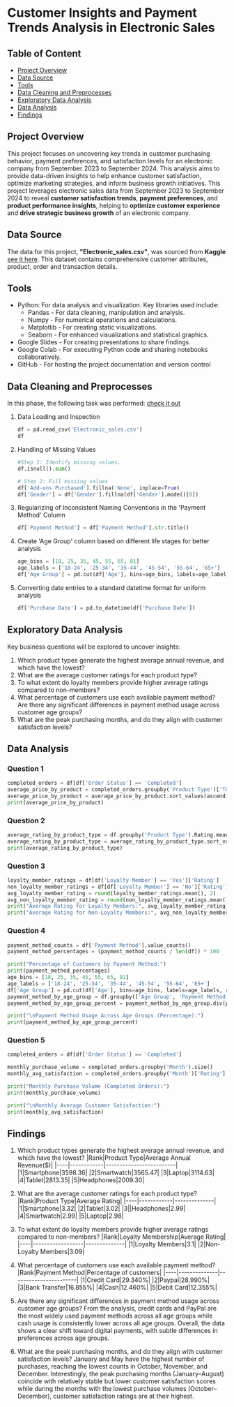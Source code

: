 # Customer Insights and Payment Trends Analysis in Electronic Sales

## Table of Content
- [Project Overview](#project-overview)
- [Data Source](#data-source)
- [Tools](#tools)
- [Data Cleaning and Preprocesses](#data-cleaning-and-preprocesses)
- [Exploratory Data Analysis](#exploratory-data-analysis)
- [Data Analysis](#data-analysis)
- [Findings](#findings)

## Project Overview

This project focuses on uncovering key trends in customer purchasing behavior, payment preferences, and satisfaction levels for an electronic company from September 2023 to September 2024. This analysis aims to provide data-driven insights to help enhance customer satisfaction, optimize marketing strategies, and inform business growth initiatives.
This project leverages electronic sales data from September 2023 to September 2024 to reveal **customer satisfaction trends**, **payment preferences**, and **product performance insights**, helping to **optimize customer experience** and **drive strategic business growth** of an electronic company.

## Data Source

The data for this project, **"Electronic_sales.csv"**, was sourced from **Kaggle** [see it here](https://www.kaggle.com/datasets/cameronseamons/electronic-sales-sep2023-sep2024). 
This dataset contains comprehensive customer attributes, product, order and transaction details.

## Tools
- Python: For data analysis and visualization.
      Key libraries used include:
    - Pandas - For data cleaning, manipulation and analysis.
    - Numpy -  For numerical operations and calculations.
    - Matplotlib - For creating static visualizations.
    - Seaborn - For enhanced visualizations and statistical graphics.
- Google Slides -  For creating presentations to share findings.
- Google Colab - For executing Python code and sharing notebooks collaboratively.
- GitHub - For hosting the project documentation and version control

## Data Cleaning and Preprocesses 
In this phase, the following task was performed: [check it out](https://colab.research.google.com/drive/1Rk3fFlJWbC0tKCgyFpSJwqOTqGoGVxXs?usp=sharing)
1. Data Loading and Inspection
   ```python
   df = pd.read_csv('Electronic_sales.csv')
   df
   ```
2. Handling of  Missing Values
   ```python
   #Step 1: Identify missing values.
   df.isnull().sum()

   # Step 2: Fill missing values
   df['Add-ons Purchased'].fillna('None', inplace=True)
   df['Gender'] = df['Gender'].fillna(df['Gender'].mode()[0])
   ```
3. Regularizing of Inconsistent Naming Conventions in the 'Payment Method' Column
   ```python
   df['Payment Method'] = df['Payment Method'].str.title()
   ```
   
4. Create 'Age Group' column based on different life stages for better analysis
   ```python
   age_bins = [18, 25, 35, 45, 55, 65, 81]
   age_labels = ['18-24', '25-34', '35-44', '45-54', '55-64', '65+']
   df['Age Group'] = pd.cut(df['Age'], bins=age_bins, labels=age_labels, right=False)
   ```
   
5. Converting date entries to a standard datetime format for uniform analysis
   ```python
   df['Purchase Date'] = pd.to_datetime(df['Purchase Date'])
   ```

## Exploratory Data Analysis
Key business questions will be explored to uncover insights:
1. Which product types generate the highest average annual revenue, and which have the lowest?
2. What are the average customer ratings for each product type?
3. To what extent do loyalty members provide higher average ratings compared to non-members?
4. What percentage of customers use each available payment method?
    Are there any significant differences in payment method usage across customer age groups?
5. What are the peak purchasing months, and do they align with customer satisfaction levels?

## Data Analysis
### Question 1

```python
completed_orders = df[df['Order Status'] == 'Completed']
average_price_by_product = completed_orders.groupby('Product Type')['Total Price'].mean().round(2)
average_price_by_product = average_price_by_product.sort_values(ascending=False)
print(average_price_by_product)
```
### Question 2

```python
average_rating_by_product_type = df.groupby('Product Type').Rating.mean().round(2)
average_rating_by_product_type = average_rating_by_product_type.sort_values(ascending=False)
print(average_rating_by_product_type)
```
### Question 3

```python
loyalty_member_ratings = df[df['Loyalty Member'] == 'Yes']['Rating']
non_loyalty_member_ratings = df[df['Loyalty Member'] == 'No']['Rating']
avg_loyalty_member_rating = round(loyalty_member_ratings.mean(), 2)
avg_non_loyalty_member_rating = round(non_loyalty_member_ratings.mean(), 2)
print("Average Rating for Loyalty Members:", avg_loyalty_member_rating)
print("Average Rating for Non-Loyalty Members:", avg_non_loyalty_member_rating)
```
### Question 4

```python
payment_method_counts = df['Payment Method'].value_counts()
payment_method_percentages = (payment_method_counts / len(df)) * 100

print("Percentage of Customers by Payment Method:")
print(payment_method_percentages)
age_bins = [18, 25, 35, 45, 55, 65, 81]
age_labels = ['18-24', '25-34', '35-44', '45-54', '55-64', '65+']
df['Age Group'] = pd.cut(df['Age'], bins=age_bins, labels=age_labels, right=False)
payment_method_by_age_group = df.groupby(['Age Group', 'Payment Method']).size().unstack().fillna(0)
payment_method_by_age_group_percent = payment_method_by_age_group.div(payment_method_by_age_group.sum(axis=1), axis=0) * 100

print("\nPayment Method Usage Across Age Groups (Percentage):")
print(payment_method_by_age_group_percent)
```
### Question 5

```python
completed_orders = df[df['Order Status'] == 'Completed']

monthly_purchase_volume = completed_orders.groupby('Month').size()
monthly_avg_satisfaction = completed_orders.groupby('Month')['Rating'].mean()

print("Monthly Purchase Volume (Completed Orders):")
print(monthly_purchase_volume)

print("\nMonthly Average Customer Satisfaction:")
print(monthly_avg_satisfaction)
```
## Findings
1. Which product types generate the highest average annual revenue, and which have the lowest?
|Rank|Product Type|Average Annual Revenue($)|
|----|------------|-------------------------|
|1|Smartphone|3598.36|
|2|Smartwatch|3565.47|
|3|Laptop|3114.63|
|4|Tablet|2813.35|
|5|Headphones|2009.30| 

2. What are the average customer ratings for each product type?
|Rank|Product Type|Average Rating|
|----|------------|--------------|
|1|Smartphone|3.32|
|2|Tablet|3.02|
|3||Headphones|2.99|
|4|Smartwatch|2.99|
|5|Laptop|2.98| 

3. To what extent do loyalty members provide higher average ratings compared to non-members?
|Rank|Loyalty Membership|Average Rating|
|----|------------------|--------------|
|1|Loyalty Members|3.1|
|2|Non-Loyalty Members|3.09| 

4. What percentage of customers use each available payment method?
|Rank|Payment Method|Percentage of customers|
|----|--------------|-----------------------|
|1|Credit Card|29.340%|
|2|Paypal|28.990%|
|3|Bank Transfer|16.855%|
|4|Cash|12.460%|
|5|Debit Card|12.355%|

5. Are there any significant differences in payment method usage across customer age groups?
From the analysis, credit cards and PayPal are the most widely used payment methods across all age groups while cash usage is consistently lower across all age groups. Overall, the data shows a clear shift toward digital payments, with subtle differences in preferences across age groups.

6. What are the peak purchasing months, and do they align with customer satisfaction levels?
January and May have the highest number of purchases, reaching the lowest counts in October, November, and December. Interestingly, the peak purchasing months (January–August) coincide with relatively stable but lower customer satisfaction scores while during the months with the lowest purchase volumes (October–December), customer satisfaction ratings are at their highest.


